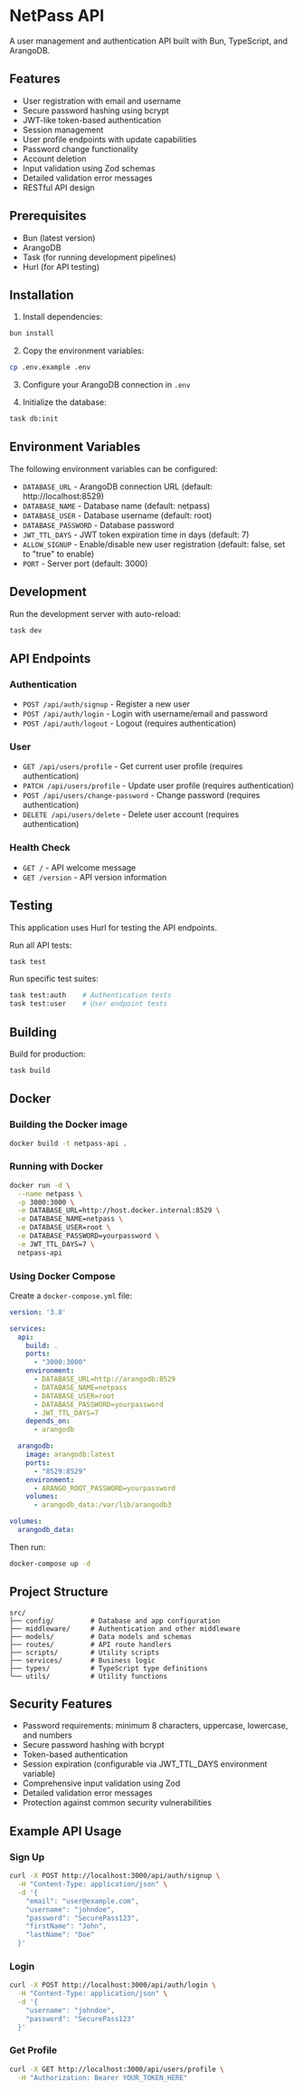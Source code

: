# NetPass API

A user management and authentication API built with Bun, TypeScript, and ArangoDB.

## Features

- User registration with email and username
- Secure password hashing using bcrypt
- JWT-like token-based authentication
- Session management
- User profile endpoints with update capabilities
- Password change functionality
- Account deletion
- Input validation using Zod schemas
- Detailed validation error messages
- RESTful API design

## Prerequisites

- Bun (latest version)
- ArangoDB
- Task (for running development pipelines)
- Hurl (for API testing)

## Installation

1. Install dependencies:
```bash
bun install
```

2. Copy the environment variables:
```bash
cp .env.example .env
```

3. Configure your ArangoDB connection in `.env`

4. Initialize the database:
```bash
task db:init
```

## Environment Variables

The following environment variables can be configured:

- `DATABASE_URL` - ArangoDB connection URL (default: http://localhost:8529)
- `DATABASE_NAME` - Database name (default: netpass)
- `DATABASE_USER` - Database username (default: root)
- `DATABASE_PASSWORD` - Database password
- `JWT_TTL_DAYS` - JWT token expiration time in days (default: 7)
- `ALLOW_SIGNUP` - Enable/disable new user registration (default: false, set to "true" to enable)
- `PORT` - Server port (default: 3000)

## Development

Run the development server with auto-reload:
```bash
task dev
```

## API Endpoints

### Authentication

- `POST /api/auth/signup` - Register a new user
- `POST /api/auth/login` - Login with username/email and password
- `POST /api/auth/logout` - Logout (requires authentication)

### User

- `GET /api/users/profile` - Get current user profile (requires authentication)
- `PATCH /api/users/profile` - Update user profile (requires authentication)
- `POST /api/users/change-password` - Change password (requires authentication)
- `DELETE /api/users/delete` - Delete user account (requires authentication)

### Health Check

- `GET /` - API welcome message
- `GET /version` - API version information

## Testing

This application uses Hurl for testing the API endpoints.

Run all API tests:
```bash
task test
```

Run specific test suites:
```bash
task test:auth    # Authentication tests
task test:user    # User endpoint tests
```

## Building

Build for production:
```bash
task build
```

## Docker

### Building the Docker image

```bash
docker build -t netpass-api .
```

### Running with Docker

```bash
docker run -d \
  --name netpass \
  -p 3000:3000 \
  -e DATABASE_URL=http://host.docker.internal:8529 \
  -e DATABASE_NAME=netpass \
  -e DATABASE_USER=root \
  -e DATABASE_PASSWORD=yourpassword \
  -e JWT_TTL_DAYS=7 \
  netpass-api
```

### Using Docker Compose

Create a `docker-compose.yml` file:

```yaml
version: '3.8'

services:
  api:
    build: .
    ports:
      - "3000:3000"
    environment:
      - DATABASE_URL=http://arangodb:8529
      - DATABASE_NAME=netpass
      - DATABASE_USER=root
      - DATABASE_PASSWORD=yourpassword
      - JWT_TTL_DAYS=7
    depends_on:
      - arangodb

  arangodb:
    image: arangodb:latest
    ports:
      - "8529:8529"
    environment:
      - ARANGO_ROOT_PASSWORD=yourpassword
    volumes:
      - arangodb_data:/var/lib/arangodb3

volumes:
  arangodb_data:
```

Then run:
```bash
docker-compose up -d
```

## Project Structure

```
src/
├── config/         # Database and app configuration
├── middleware/     # Authentication and other middleware
├── models/         # Data models and schemas
├── routes/         # API route handlers
├── scripts/        # Utility scripts
├── services/       # Business logic
├── types/          # TypeScript type definitions
└── utils/          # Utility functions
```

## Security Features

- Password requirements: minimum 8 characters, uppercase, lowercase, and numbers
- Secure password hashing with bcrypt
- Token-based authentication
- Session expiration (configurable via JWT_TTL_DAYS environment variable)
- Comprehensive input validation using Zod
- Detailed validation error messages
- Protection against common security vulnerabilities

## Example API Usage

### Sign Up
```bash
curl -X POST http://localhost:3000/api/auth/signup \
  -H "Content-Type: application/json" \
  -d '{
    "email": "user@example.com",
    "username": "johndoe",
    "password": "SecurePass123",
    "firstName": "John",
    "lastName": "Doe"
  }'
```

### Login
```bash
curl -X POST http://localhost:3000/api/auth/login \
  -H "Content-Type: application/json" \
  -d '{
    "username": "johndoe",
    "password": "SecurePass123"
  }'
```

### Get Profile
```bash
curl -X GET http://localhost:3000/api/users/profile \
  -H "Authorization: Bearer YOUR_TOKEN_HERE"
```